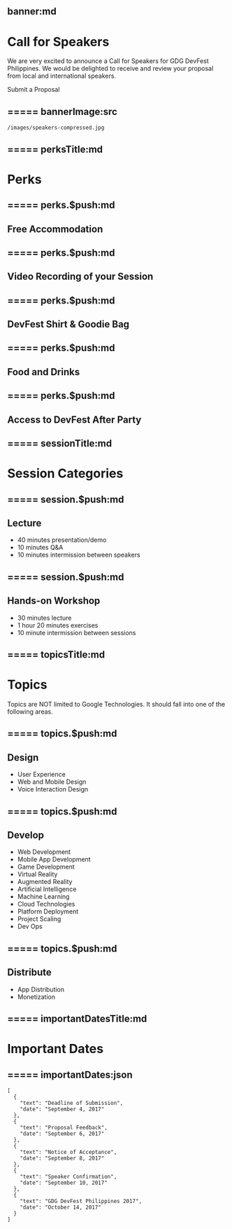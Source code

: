 banner:md
-----
# Call for Speakers

We are very excited to announce a Call for Speakers for GDG DevFest Philippines. We would be delighted to receive and review your proposal from local and international speakers.

<devfest-button target="_blank" href="https://goo.gl/SibpuX">
  Submit a Proposal
</devfest-button>

=====
bannerImage:src
-----
    /images/speakers-compressed.jpg

=====
perksTitle:md
-----
# Perks

=====
perks.$push:md
-----
<iron-icon icon="devfest:accommodation"></iron-icon>

## Free Accommodation

=====
perks.$push:md
-----
<iron-icon icon="devfest:video"></iron-icon>

## Video Recording of your Session

=====
perks.$push:md
-----
<iron-icon icon="devfest:shirt"></iron-icon>

## DevFest Shirt & Goodie Bag

=====
perks.$push:md
-----
<iron-icon icon="devfest:food"></iron-icon>

## Food and Drinks

=====
perks.$push:md
-----
<iron-icon icon="devfest:ticket"></iron-icon>

## Access to DevFest After Party

=====
sessionTitle:md
-----
# Session Categories

=====
session.$push:md
-----
<iron-icon icon="devfest:chat"></iron-icon>

## Lecture

- 40 minutes presentation/demo
- 10 minutes Q&A
- 10 minutes intermission between speakers

=====
session.$push:md
-----
<iron-icon icon="devfest:laptop"></iron-icon>

## Hands-on Workshop

- 30 minutes lecture
- 1 hour 20 minutes exercises
- 10 minute intermission between sessions

=====
topicsTitle:md
-----
# Topics

Topics are NOT limited to Google Technologies. It should fall into one of the following areas.

=====
topics.$push:md
-----
<iron-icon icon="devfest:design"></iron-icon>

## Design

- User Experience
- Web and Mobile Design
- Voice Interaction Design

=====
topics.$push:md
-----
<iron-icon icon="devfest:develop"></iron-icon>

## Develop

- Web Development
- Mobile App Development
- Game Development
- Virtual Reality
- Augmented Reality
- Artificial Intelligence
- Machine Learning
- Cloud Technologies
- Platform Deployment
- Project Scaling
- Dev Ops

=====
topics.$push:md
-----
<iron-icon icon="devfest:distribute"></iron-icon>

## Distribute

- App Distribution
- Monetization

=====
importantDatesTitle:md
-----
# Important Dates

=====
importantDates:json
-----
    [
      {
        "text": "Deadline of Submission",
        "date": "September 4, 2017"
      },
      {
        "text": "Proposal Feedback",
        "date": "September 6, 2017"
      },
      {
        "text": "Notice of Acceptance",
        "date": "September 8, 2017"
      },
      {
        "text": "Speaker Confirmation",
        "date": "September 10, 2017"
      },
      {
        "text": "GDG DevFest Philippines 2017",
        "date": "October 14, 2017"
      }
    ]